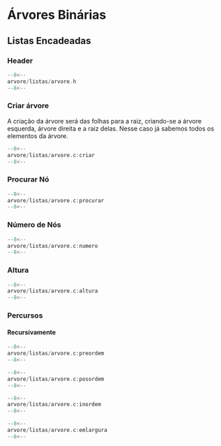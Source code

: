 # Árvores Binárias

## Listas Encadeadas

### Header

```c title="arvores.h" linenums="1"
--8<--
arvore/listas/arvore.h
--8<--
```

### Criar árvore

A criação da árvore será das folhas para a raiz, criando-se a árvore esquerda, árvore direita e a raiz delas. Nesse caso já sabemos todos os elementos da árvore.

```c title="criar_arvore.c" linenums="1"
--8<--
arvore/listas/arvore.c:criar
--8<--
```

### Procurar Nó

```c title="procurar_no.c" linenums="1"
--8<--
arvore/listas/arvore.c:procurar
--8<--
```

### Número de Nós

```c title="numero_nos.c" linenums="1"
--8<--
arvore/listas/arvore.c:numero
--8<--
```

### Altura

```c title="altura.c" linenums="1"
--8<--
arvore/listas/arvore.c:altura 
--8<--
```

### Percursos

#### Recursivamente

```c title="preordem.c" linenums="1"
--8<--
arvore/listas/arvore.c:preordem
--8<--
```

```c title="posordem.c" linenums="1"
--8<--
arvore/listas/arvore.c:posordem
--8<--
```

```c title="em_ordem.c" linenums="1"
--8<--
arvore/listas/arvore.c:inordem
--8<--
```

```c title="em_largura.c" linenums="1"
--8<--
arvore/listas/arvore.c:emlargura
--8<--
```
